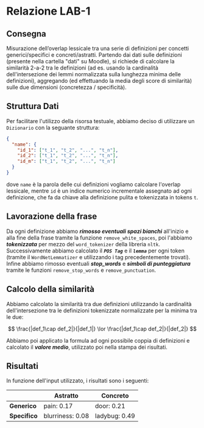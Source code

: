 # Relazione LAB-1

## Consegna
Misurazione dell’overlap lessicale tra una serie di definizioni per concetti generici/specifici e concreti/astratti. Partendo dai dati sulle definizioni (presente nella cartella "dati" su Moodle), si richiede di calcolare la similarità 2-a-2 tra le definizioni (ad es. usando la cardinalità dell'intersezione dei lemmi normalizzata sulla lunghezza minima delle definizioni), aggregando (ed effettuando la media degli score di similarità) sulle due dimensioni (concretezza / specificità). 

## Struttura Dati
Per facilitare l'utilizzo della risorsa testuale, abbiamo deciso di utilizzare un `Dizionario` con la seguante struttura:
```json
{
  "name": {
    "id_1": ["t_1", "t_2", "...", "t_n"],
    "id_2": ["t_1", "t_2", "...", "t_n"],
    "id_m": ["t_1", "t_2", "...", "t_n"]
  }
}
```
dove `name` è la parola delle cui definizioni vogliamo calcolare l'overlap lessicale, mentre `id` è un indice numerico incrementale assegnato ad ogni definizione, che fa da chiave alla definizione pulita e tokenizzata in tokens `t`.

## Lavorazione della frase
Da ogni definizione abbiamo ***rimosso eventuali spazi bianchi*** all'inizio e alla fine della frase tramite la funzione `remove_white_spaces`, poi l'abbiamo ***tokenizzata*** per mezzo del `word_tokenizer` della libreria `nltk`. Successivamente abbiamo calcolato il ***`POS Tag`*** e il ***`lemma`*** per ogni token (tramite il `WordNetLemmatizer` e utilizzando i tag precedentemente trovati). Infine abbiamo rimosso eventuali ***stop_words*** e ***simboli di punteggiatura*** tramite le funzioni `remove_stop_words` e `remove_punctuation`.

## Calcolo della similarità
Abbiamo calcolato la similarità tra due definizioni utilizzando la cardinalità dell'intersezione tra le definizioni tokenizzate normalizzate per la minima tra le due:

$$
\frac{|def_1\cap def_2|}{|def_1|} \lor \frac{|def_1\cap def_2|}{|def_2|}
$$

Abbiamo poi applicato la formula ad ogni possibile coppia di definizioni e calcolato il ***valore medio***, utilizzato poi nella stampa dei risultati.

## Risultati
In funzione dell'input utilizzato, i risultati sono i seguenti:

<center>

|      | Astratto      | Concreto  |
|------|---------------|-----------|
| **Generico**  | pain: 0.17    | door: 0.21  |
| **Specifico** | blurriness: 0.08 | ladybug: 0.49 |

</center>
